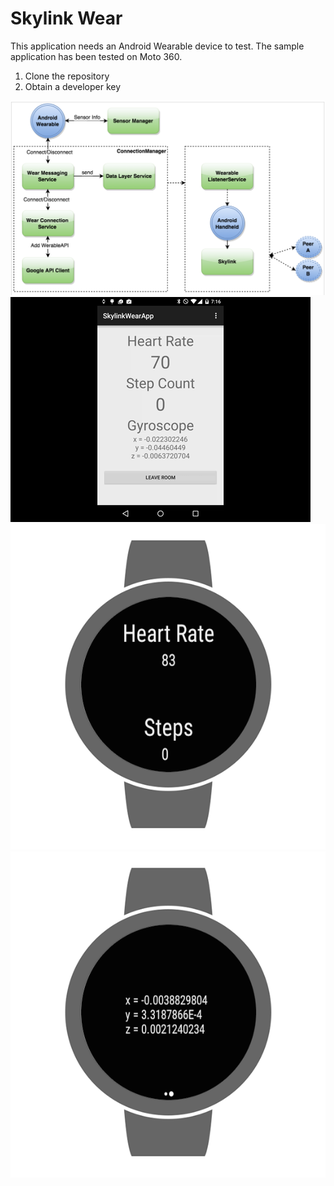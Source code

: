 # Skylink Wear

This application needs an Android Wearable device to test. The sample application has been tested on Moto 360.

1. Clone the repository
2. Obtain a developer key

![](readme_resources/highlevel_architecture.png?raw=true)
![](readme_resources/mobile_device.gif?raw=true)
![](readme_resources/wear_health_sensor.png?raw=true)
![](readme_resources/wear_sensor.png?raw=true)